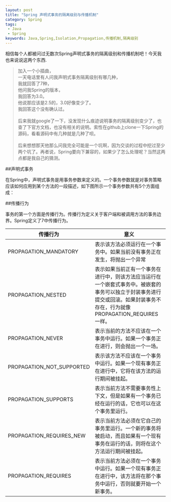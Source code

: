 ```yaml
---
layout: post
title: "Spring 声明式事务的隔离级别与传播机制"
category: Spring
tags:
 - Java
 - Spring
keywords: Java,Spring,Isolation,Propagation,传播机制,隔离级别
---
```


相信每个人都被问过无数次Spring声明式事务的隔离级别和传播机制吧！今天我也来说说这两个东西.

<blockquote>

  加入一个小插曲，<br>
  一天电话里有人问我声明式事务隔离级别有哪几种，<br>
  我就回答了7种，<br>
  他问我Spring的版本，<br>
  我回答为3.0。<br>
  他说那应该是2.5的，3.0好像变少了。<br>
  我回答这个没有确认过。<br>
  <br>
  后来我就google了一下，没发现什么痕迹说明事务的隔离级别变少了，也查了下官方文档，也没有相关的说明。索性在github上clone一下Spring的源码，看看源码中有几种就是几种了呗。<br>
  <br>
  后来想想那天他那么问我完全可能是一个坑啊，因为交谈的过程中挖过至少两个坑了。再者说，Spring要向下兼容的，如果少了怎么处理呢？当然这两点都是我自己的猜测。
</blockquote>

##声明式事务

在Spring中，声明式事务是用事务参数来定义的。一个事务参数就是对事务策略应该如何应用到某个方法的一段描述，如下图所示一个事务参数共有5个方面组成：


##传播行为

事务的第一个方面是传播行为。传播行为定义关于客户端和被调用方法的事务边界。Spring定义了7中传播行为。
<table>
  <thead>
    <tr>
      <th>传播行为</th>
      <th>意义</th>
    </tr>
  </thead>
  <tbody>
    <tr>
      <td>PROPAGATION_MANDATORY</td>
      <td>表示该方法必须运行在一个事务中。如果当前没有事务正在发生，将抛出一个异常</td>
    </tr>
    <tr>
      <td>PROPAGATION_NESTED</td>
      <td>表示如果当前正有一个事务在进行中，则该方法应当运行在一个嵌套式事务中。被嵌套的事务可以独立于封装事务进行提交或回滚。如果封装事务不存在，行为就像PROPAGATION_REQUIRES一样。</td>
    </tr>
    <tr>
      <td>PROPAGATION_NEVER</td>
      <td>表示当前的方法不应该在一个事务中运行。如果一个事务正在进行，则会抛出一个一场。</td>
    </tr>
    <tr>
      <td>PROPAGATION_NOT_SUPPORTED</td>
      <td>表示该方法不应该在一个事务中运行。如果一个现有事务正在进行中，它将在该方法的运行期间被挂起。</td>
    </tr>
    <tr>
      <td>PROPAGATION_SUPPORTS</td>
      <td>表示当前方法不需要事务性上下文，但是如果有一个事务已经在运行的话，它也可以在这个事务里运行。</td>
    </tr>
    <tr>
      <td>PROPAGATION_REQUIRES_NEW</td>
      <td>表示当前方法必须在它自己的事务里运行。一个新的事务将被启动，而且如果有一个现有事务在运行的话，则将在这个方法运行期间被挂起。</td>
    </tr>
    <tr>
      <td>PROPAGATION_REQUIRES</td>
      <td>表示当前方法必须在一个事务中运行。如果一个现有事务正在进行中，该方法将在那个事务中运行，否则就要开始一个新事务。</td>
    </tr>
  </tbody>
</table>